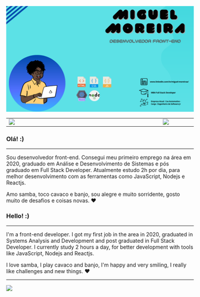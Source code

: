 <img src="./GITHUBPROFILE.png">

<center>
<table>
    <tr>
        <td><img width="400px" align="left" src="https://github-readme-stats.vercel.app/api/top-langs/?username=miguelmoreiraa&hide=html&layout=compact&theme=buefy" /></td>
        <td><img width="495px" align="left" src="https://github-readme-stats.vercel.app/api?username=miguelmoreiraa&theme=buefy"/></td>
    </tr>   
</table>
</center>

### Olá! :)

---

Sou desenvolvedor front-end. Consegui meu primeiro emprego na área em 2020, graduado em Análise e Desenvolvimento de Sistemas e pós graduado em Full Stack Developer. Atualmente estudo 2h por dia, para melhor desenvolvimento com as ferramentas como JavaScript, Nodejs e Reactjs. 

Amo samba, toco cavaco e banjo, sou alegre e muito sorridente, gosto muito de desafios e coisas novas. :heart:


### Hello! :)
---


I'm a front-end developer. I got my first job in the area in 2020, graduated in Systems Analysis and Development and post graduated in Full Stack Developer. I currently study 2 hours a day, for better development with tools like JavaScript, Nodejs and Reactjs.

I love samba, I play cavaco and banjo, I'm happy and very smiling, I really like challenges and new things. :heart:

---


![](https://komarev.com/ghpvc/?username=larissa144&color=blue&style=flat)
